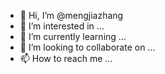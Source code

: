 - 👋 Hi, I’m @mengjiazhang
- 👀 I’m interested in ...
- 🌱 I’m currently learning ...
- 💞️ I’m looking to collaborate on ...
- 📫 How to reach me ...

<!---
mengjiazhang/mengjiazhang is a ✨ special ✨ repository because its `README.md` (this file) appears on your GitHub profile.
You can click the Preview link to take a look at your changes.
--->
